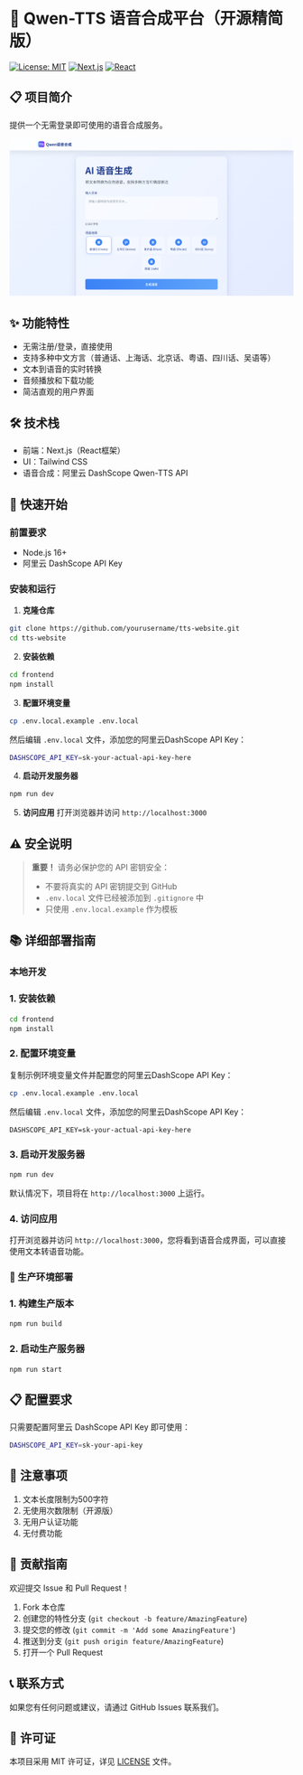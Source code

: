 # 🎵 Qwen-TTS 语音合成平台（开源精简版）

[![License: MIT](https://img.shields.io/badge/License-MIT-yellow.svg)](https://opensource.org/licenses/MIT)
[![Next.js](https://img.shields.io/badge/Next.js-14.0.0-black)](https://nextjs.org/)
[![React](https://img.shields.io/badge/React-18.2.0-blue)](https://reactjs.org/)

## 📋 项目简介

提供一个无需登录即可使用的语音合成服务。

![Snipaste_2025-08-28_17-05-07](README.assets/Snipaste_2025-08-28_17-05-07.png)

## ✨ 功能特性

- 无需注册/登录，直接使用
- 支持多种中文方言（普通话、上海话、北京话、粤语、四川话、吴语等）
- 文本到语音的实时转换
- 音频播放和下载功能
- 简洁直观的用户界面

## 🛠️ 技术栈

- 前端：Next.js（React框架）
- UI：Tailwind CSS
- 语音合成：阿里云 DashScope Qwen-TTS API

## 🚀 快速开始

### 前置要求
- Node.js 16+ 
- 阿里云 DashScope API Key

### 安装和运行

1. **克隆仓库**
```bash
git clone https://github.com/yourusername/tts-website.git
cd tts-website
```

2. **安装依赖**
```bash
cd frontend
npm install
```

3. **配置环境变量**
```bash
cp .env.local.example .env.local
```

然后编辑 `.env.local` 文件，添加您的阿里云DashScope API Key：
```bash
DASHSCOPE_API_KEY=sk-your-actual-api-key-here
```

4. **启动开发服务器**
```bash
npm run dev
```

5. **访问应用**
打开浏览器并访问 `http://localhost:3000`

## ⚠️ 安全说明

> **重要！** 请务必保护您的 API 密钥安全：
> - 不要将真实的 API 密钥提交到 GitHub
> - `.env.local` 文件已经被添加到 `.gitignore` 中
> - 只使用 `.env.local.example` 作为模板

## 📚 详细部署指南

### 本地开发

### 1. 安装依赖

```bash
cd frontend
npm install
```

### 2. 配置环境变量

复制示例环境变量文件并配置您的阿里云DashScope API Key：

```bash
cp .env.local.example .env.local
```

然后编辑 `.env.local` 文件，添加您的阿里云DashScope API Key：

```
DASHSCOPE_API_KEY=sk-your-actual-api-key-here
```

### 3. 启动开发服务器

```bash
npm run dev
```

默认情况下，项目将在 `http://localhost:3000` 上运行。

### 4. 访问应用

打开浏览器并访问 `http://localhost:3000`，您将看到语音合成界面，可以直接使用文本转语音功能。

### 🚀 生产环境部署

### 1. 构建生产版本

```bash
npm run build
```

### 2. 启动生产服务器

```bash
npm run start
```

## 📋 配置要求

只需要配置阿里云 DashScope API Key 即可使用：

```bash
DASHSCOPE_API_KEY=sk-your-api-key
```

## 📝 注意事项

1. 文本长度限制为500字符
2. 无使用次数限制（开源版）
3. 无用户认证功能
4. 无付费功能

## 🤝 贡献指南

欢迎提交 Issue 和 Pull Request！

1. Fork 本仓库
2. 创建您的特性分支 (`git checkout -b feature/AmazingFeature`)
3. 提交您的修改 (`git commit -m 'Add some AmazingFeature'`)
4. 推送到分支 (`git push origin feature/AmazingFeature`)
5. 打开一个 Pull Request

## 📞 联系方式

如果您有任何问题或建议，请通过 GitHub Issues 联系我们。

## 📜 许可证

本项目采用 MIT 许可证，详见 [LICENSE](LICENSE) 文件。